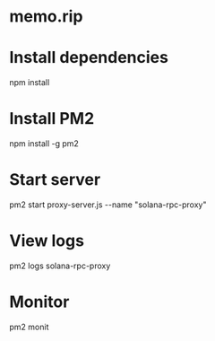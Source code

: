 # memo.rip

# Install dependencies
npm install

# Install PM2
npm install -g pm2

# Start server
pm2 start proxy-server.js --name "solana-rpc-proxy"

# View logs
pm2 logs solana-rpc-proxy

# Monitor
pm2 monit